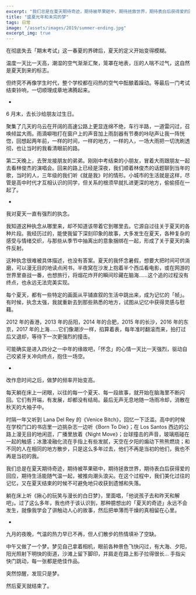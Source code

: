 ```yaml
---
excerpt: "我们总是在夏天期待奇迹，期待被苹果砸中，期待拯救世界，期待表白后获得爱的回应，期待生活能随气温一起，被推向潮头浪尖。在这个过程中，我们美化过往的记忆，又在夏天结束的时候不可避免地只收获到遗憾和失落。"
title: "盛夏光年和未完的梦"
tags: 日常
image: "/assets/images/2019/summer-ending.jpg"
excerpt_img: true
---
```


在彻底失去「期末考试」这一春夏的界碑后，夏天的定义开始变得模糊。

温度一天比一天高，潮湿的空气渐渐汇聚，笼罩在地表，压的人喘不过气，这自然是夏天到来的标志。

但终究不再像学生时代，整个学校都在闷热的空气中酝酿着躁动。等最后一门考试结束铃响，一切顺理成章地沸腾起来。

-

6 月末，去长沙给朋友过生日。

聚集了几天的乌云在开阔的高速公路上更显连绵不绝，车行半路，一道雷闪过，召唤倾盆大雨。雨滴噼啪打在窗户上的声音加上雨刮器有节奏的咔哒声让我一阵恍惚，回想起两年前，一样的时间，一样的地方，一样的人，一场大雨把一切洗刷透彻，也让当时的我看清眼前的路。

第二天晚上，去贺龙接朋友的弟弟。刚刚中考结束的小朋友，冒着大雨跟朋友一起去看林俊杰的演唱会。回来的路上已经是深夜，我们顺着林俊杰的话题聊到当年的歌，当时的人，三年级的我们听《就是我》时的情形。小城市的生活就是这样，尽管是高中时代才互相认识的同学，但关系的根须早就扎进更深的地方，偷偷搭在一起了。

-

我对夏天一直有强烈的执念。

我知道这种执念从哪里来，却不知道该带着它到哪里去。它源自过往关于夏天的各种片段。我经历过的，能使我留下深刻印象的故事，大多发生在夏天，各种复杂的感受与情绪交织，与那些从季节中抽离出的意象捆绑在一起，形成了关于夏天的条件反射。

这种执念很难被具体描述，也没有答案。夏天的我怀念暑假，想要大把时间可供消磨，可以漫无目的地读点闲书，半夜窝在沙发上抱着半个西瓜看电影，或在网游的世界里奋战一番，也想旅行，将烟花炸开的瞬间珍藏在脑海……这个追的过程没有终点，也永远无法完美实现。

每个夏天，都有一些特定的画面从平铺直叙的生活中跳出来，成为记忆的「帧」。有时候，执念太强，我就重新去到那些熟悉的地方，试图从记忆中获得灵感与慰藉。

2012 年的香港，2013 年的岳阳，2014 年的合肥，2015 年的长沙，2016 年的东京，2017 年的上海……它们像潮汐一样，掐算着表，每年准时翻滚而来，拍打过后又退却，等待下一次更强烈的撞击。

可能确实是进入四分之一中年的缘故吧，「怀念」的心情一天比一天强烈，驱动自己咬紧牙关冲向终点，抱住一场空。

-

改作息时间之后，做梦的频率开始变高。

每天躺在床上一闭眼，以往的每一个夏天、每一段故事，就开始在脑海里不断闪回。它们有开端，有发展，却都没有结局。最后无声无息地随一场雨冷却，消散在秋天的大袖子中。

时隔一年又听到 Lana Del Rey 的《Venice Bitch》，回忆一下泛滥。高中的时候在学校门口的书店里一边挑杂志一边听《Born To Die》；在 Los Santos 西边的公路上漫无目的地闲逛，广播里放着《Night Move》；台球撞击的声音，玻璃瓶碰在一起的触感；冰激凌融化流在手指上有些发腻，天空在夕阳的煽动下熊熊燃烧；和不同的人在相同的地方散步，只是这么多年过去，他们不再是当初的他们，我也不再是当初的我。

我们总是在夏天期待奇迹，期待被苹果砸中，期待拯救世界，期待表白后获得爱的回应，期待生活能随气温一起，被推向潮头浪尖。在这个过程中，我们美化过往的记忆，又在夏天结束的时候不可避免地只收获到遗憾和失落。

躺在床上听《揪心的玩笑与漫长的白日梦》，里面唱，「他说孩子去和昨天和解吧」。过了这么多年，我也终于该认识到，那种臆想出的「夏天的奇迹」永远不会发生，就像我学会了讲触动人心的故事，然后把单薄而干燥的真相留在心里。

-

九月的夜晚，气温的热力早已不再，但人们散步的热情填补了空缺。

中午又做了一个梦。梦见自己拿着相机，眼前各种景色飞快闪过，有大海、夕阳，阳光照射下明快的街道，沙滩上留下脚印，并肩走在路上影子拉得很长… 手指尖快门跳动，每一张都是绝佳作品。

突然惊醒，发现只是梦。

然后夏天就结束了。